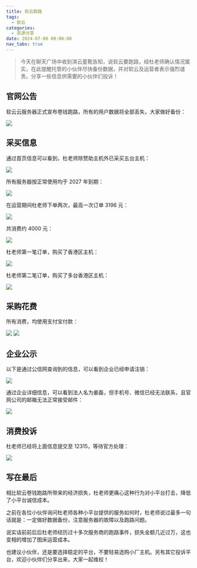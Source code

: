 ```yaml
---
title: 软云跑路
tags:
  - 软云
categories:
  - 资源分享
date: 2024-07-08 00:00:00
nav_tabs: true
---
```


> 今天在聊天广场中收到淇云童靴告知，说软云要跑路，经杜老师确认情况属实，在此提醒托管的小伙伴尽快备份数据，并对软云及运营者表示强烈谴责。分享一些信息供需要的小伙伴们投诉！

<!-- more -->

## 官网公告

软云云服务器正式宣布卷钱跑路，所有的用户数据将全部丢失，大家做好备份：

![](https://cdn.dusays.com/2024/07/725-1.jpg)

## 采买信息

通过首页信息可以看到，杜老师除赞助主机外已采买五台主机：

![](https://cdn.dusays.com/2024/07/725-2.jpg)

所有服务器按正常使用均于 2027 年到期：

![](https://cdn.dusays.com/2024/07/725-3.jpg)

在运营期间杜老师下单两次，最高一次订单 3196 元：

![](https://cdn.dusays.com/2024/07/725-4.jpg)

共消费约 4000 元：

![](https://cdn.dusays.com/2024/07/725-5.jpg)

杜老师第一笔订单，购买了香港区主机：

![](https://cdn.dusays.com/2024/07/725-6.jpg)

杜老师第二笔订单，购买了多台香港区主机：

![](https://cdn.dusays.com/2024/07/725-7.jpg)

## 采购花费

所有消费，均使用支付宝付款：

![](https://cdn.dusays.com/2024/07/725-8.jpg)
![](https://cdn.dusays.com/2024/07/725-9.jpg)

## 企业公示

以下是通过公信网查询到的信息，可以看到企业已经申请注销：

![](https://cdn.dusays.com/2024/07/725-10.jpg)

通过企业详细信息，可以看到法人名为姜磊，但手机号、微信已经无法联系，且官网公司的邮箱无法正常接受邮件：

![](https://cdn.dusays.com/2024/07/725-11.jpg)

## 消费投诉

杜老师已经将上面信息提交至 12315，等待官方处理：

![](https://cdn.dusays.com/2024/07/725-12.jpg)

## 写在最后

相比软云卷钱跑路所带来的经济损失，杜老师更痛心这种行为对小平台打击，降低了小平台诚信成本。

之前在各位小伙伴询问杜老师各种小平台提供的服务如何时，杜老师说过最多一句话就是：一定做好数据备份，注意服务器的故障以及跑路问题。

说实话前前后后杜老师经历过十多次服务商的跑路事件，损失金额几近过万，这也变相的增加了图床运营成本。

也建议小伙伴，还是要选择稳定的平台，不要轻易选购小厂主机。另有其它投诉平台，欢迎小伙伴们分享出来，大家一起维权！